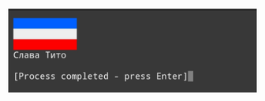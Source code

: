 ![alt text](https://github.com/ubervatnik/YugoslavFlagInPython/blob/9cad771431ff6e57b5c286ee8427a8ee712288fb/Screenshot.jpg)
